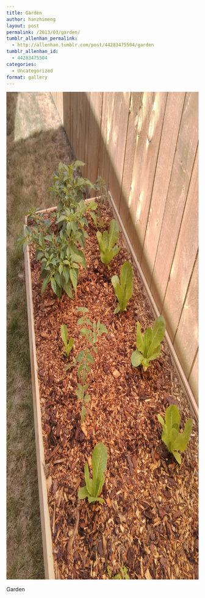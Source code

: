 ```yaml
---
title: Garden
author: hanzhimeng
layout: post
permalink: /2013/03/garden/
tumblr_allenhan_permalink:
  - http://allenhan.tumblr.com/post/44283475504/garden
tumblr_allenhan_id:
  - 44283475504
categories:
  - Uncategorized
format: gallery
---
```

[<img class="alignnone size-full wp-image-437" alt="tumblr_miz28q43Jj1qzkacto1_" src="/images/uploads/2013/03/tumblr_miz28q43Jj1qzkacto1_.jpg" width="960" height="1280" />][1]

Garden

 [1]: /images/uploads/2013/03/tumblr_miz28q43Jj1qzkacto1_.jpg
